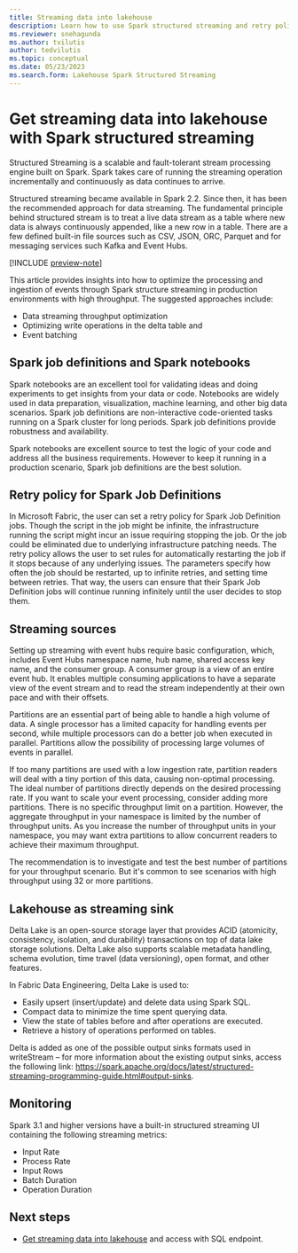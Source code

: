 ```yaml
---
title: Streaming data into lakehouse
description: Learn how to use Spark structured streaming and retry policy to set up streaming jobs to get data into lakehouse.
ms.reviewer: snehagunda
ms.author: tvilutis
author: tedvilutis
ms.topic: conceptual
ms.date: 05/23/2023
ms.search.form: Lakehouse Spark Structured Streaming
---
```


# Get streaming data into lakehouse with Spark structured streaming

Structured Streaming is a scalable and fault-tolerant stream processing engine built on Spark. Spark takes care of running the streaming operation incrementally and continuously as data continues to arrive.

Structured streaming became available in Spark 2.2. Since then, it has been the recommended approach for data streaming. The fundamental principle behind structured stream is to treat a live data stream as a table where new data is always continuously appended, like a new row in a table. There are a few defined built-in file sources such as CSV, JSON, ORC, Parquet and for messaging services such Kafka and Event Hubs.

[!INCLUDE [preview-note](../includes/preview-note.md)]

This article provides insights into how to optimize the processing and ingestion of events through Spark structure streaming in production environments with high throughput. The suggested approaches include:

* Data streaming throughput optimization
* Optimizing write operations in the delta table and
* Event batching

## Spark job definitions and Spark notebooks

Spark notebooks are an excellent tool for validating ideas and doing experiments to get insights from your data or code. Notebooks are widely used in data preparation, visualization, machine learning, and other big data scenarios. Spark job definitions are non-interactive code-oriented tasks running on a Spark cluster for long periods. Spark job definitions provide robustness and availability.

Spark notebooks are excellent source to test the logic of your code and address all the business requirements. However to keep it running in a production scenario, Spark job definitions are the best solution.

## Retry policy for Spark Job Definitions
In Microsoft Fabric, the user can set a retry policy for Spark Job Definition jobs. Though the script in the job might be infinite, the infrastructure running the script might incur an issue requiring stopping the job. Or the job could be eliminated due to underlying infrastructure patching needs. The retry policy allows the user to set rules for automatically restarting the job if it stops because of any underlying issues. The parameters specify how often the job should be restarted, up to infinite retries, and setting time between retries. That way, the users can ensure that their Spark Job Definition jobs will continue running infinitely until the user decides to stop them.

## Streaming sources

Setting up streaming with event hubs require basic configuration, which, includes Event Hubs namespace name, hub name, shared access key name, and the consumer group. A consumer group is a view of an entire event hub. It enables multiple consuming applications to have a separate view of the event stream and to read the stream independently at their own pace and with their offsets.

Partitions are an essential part of being able to handle a high volume of data. A single processor has a limited capacity for handling events per second, while multiple processors can do a better job when executed in parallel. Partitions allow the possibility of processing large volumes of events in parallel.

If too many partitions are used with a low ingestion rate, partition readers will deal with a tiny portion of this data, causing non-optimal processing. The ideal number of partitions directly depends on the desired processing rate. If you want to scale your event processing, consider adding more partitions. There is no specific throughput limit on a partition. However, the aggregate throughput in your namespace is limited by the number of throughput units. As you increase the number of throughput units in your namespace, you may want extra partitions to allow concurrent readers to achieve their maximum throughput.

The recommendation is to investigate and test the best number of partitions for your throughput scenario. But it's common to see scenarios with high throughput using 32 or more partitions.

## Lakehouse as streaming sink

Delta Lake is an open-source storage layer that provides ACID (atomicity, consistency, isolation, and durability) transactions on top of data lake storage solutions. Delta Lake also supports scalable metadata handling, schema evolution, time travel (data versioning), open format, and other features.

In Fabric Data Engineering, Delta Lake is used to:

* Easily upsert (insert/update) and delete data using Spark SQL.
* Compact data to minimize the time spent querying data.
* View the state of tables before and after operations are executed.
* Retrieve a history of operations performed on tables.

Delta is added as one of the possible output sinks formats used in writeStream – for more information about the existing output sinks, access the following link: https://spark.apache.org/docs/latest/structured-streaming-programming-guide.html#output-sinks.

## Monitoring

Spark 3.1 and higher versions have a built-in structured streaming UI containing the following streaming metrics:

* Input Rate
* Process Rate
* Input Rows
* Batch Duration
* Operation Duration

## Next steps

* [Get streaming data into lakehouse](get-started-streaming.md) and access with SQL endpoint.